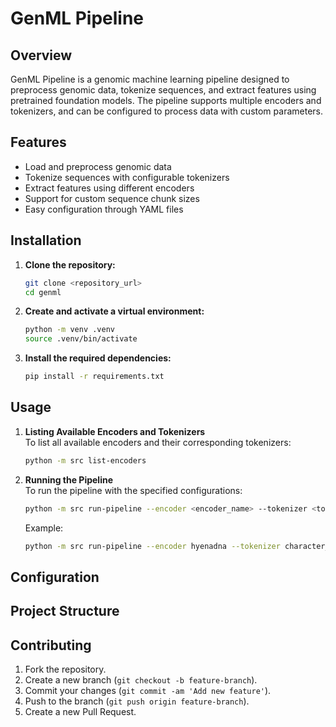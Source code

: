 # GenML Pipeline

## Overview

GenML Pipeline is a genomic machine learning pipeline designed to preprocess genomic data, tokenize sequences, and extract features using pretrained foundation models. The pipeline supports multiple encoders and tokenizers, and can be configured to process data with custom parameters.

## Features

- Load and preprocess genomic data
- Tokenize sequences with configurable tokenizers
- Extract features using different encoders
- Support for custom sequence chunk sizes
- Easy configuration through YAML files

## Installation

1. **Clone the repository:**

   ```sh
   git clone <repository_url>
   cd genml
   ```

2. **Create and activate a virtual environment:**

   ```sh
   python -m venv .venv
   source .venv/bin/activate
   ```

3. **Install the required dependencies:**

   ```sh
   pip install -r requirements.txt
   ```

## Usage

1. **Listing Available Encoders and Tokenizers** <br>
To list all available encoders and their corresponding tokenizers:
   ```sh
   python -m src list-encoders
   ```

2. **Running the Pipeline** <br>
To run the pipeline with the specified configurations:
   ```sh
   python -m src run-pipeline --encoder <encoder_name> --tokenizer <tokenizer_name> --chunk-size <chunk_size>
   ```
   Example:
      ```sh
      python -m src run-pipeline --encoder hyenadna --tokenizer character_tokenizer --chunk-size 500
      ```



## Configuration
## Project Structure
## Contributing
1. Fork the repository.  
2. Create a new branch (`git checkout -b feature-branch`).  
3. Commit your changes (`git commit -am 'Add new feature'`).  
4. Push to the branch (`git push origin feature-branch`).  
5. Create a new Pull Request.  





